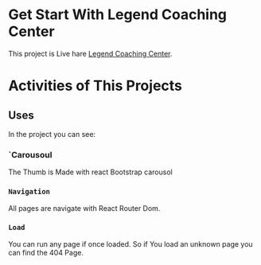 # Get Start With Legend Coaching Center

This project is Live hare [Legend Coaching Center](https://legend-coaching-center.netlify.app/).

# Activities of This Projects

## Uses

In the project you can see:

### `Carousoul

The Thumb is Made with react Bootstrap carousol

### `Navigation`

All pages are navigate with React Router Dom.

### `Load`

You can run any page if once loaded. So if You load an unknown page you can find the 404 Page.
